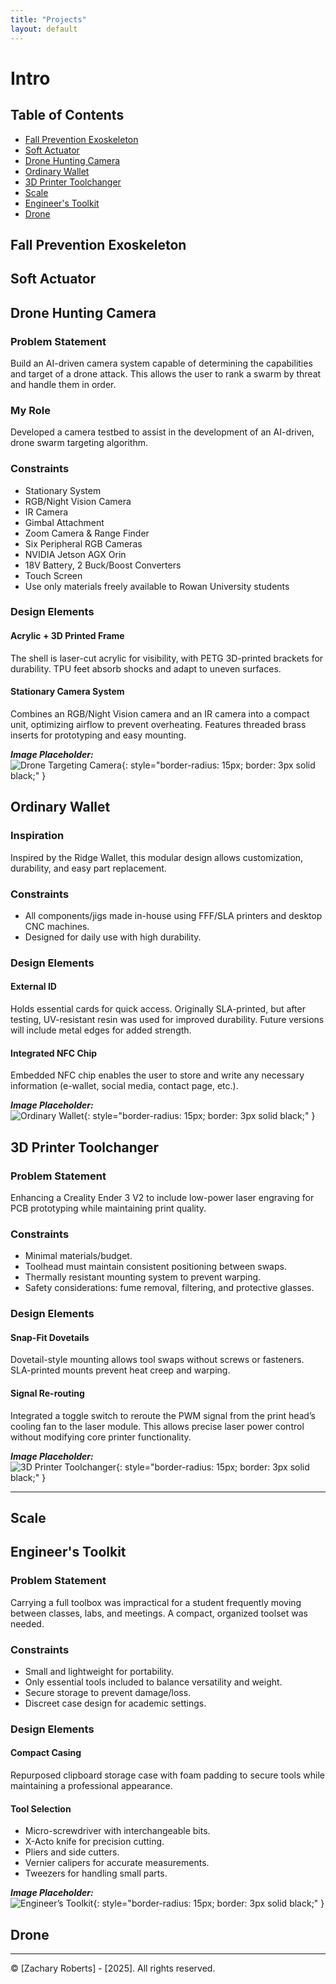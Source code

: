 ```yaml
---
title: "Projects"
layout: default
---
```


# Intro



## Table of Contents
- [Fall Prevention Exoskeleton](#fall-prevention-exoskeleton)
- [Soft Actuator](#soft-actuator)
- [Drone Hunting Camera](#drone-hunting-camera)
- [Ordinary Wallet](#ordinary-wallet)
- [3D Printer Toolchanger](#3d-printer-toolchanger)
- [Scale](#scale)
- [Engineer's Toolkit](#engineer's-toolkit)
- [Drone](#drone)


## Fall Prevention Exoskeleton

## Soft Actuator

## Drone Hunting Camera

### Problem Statement
Build an AI-driven camera system capable of determining the capabilities and target of a drone attack. This allows the user to rank a swarm by threat and handle them in order.

### My Role
Developed a camera testbed to assist in the development of an AI-driven, drone swarm targeting algorithm.

### Constraints
- Stationary System  
- RGB/Night Vision Camera  
- IR Camera  
- Gimbal Attachment  
- Zoom Camera & Range Finder  
- Six Peripheral RGB Cameras  
- NVIDIA Jetson AGX Orin  
- 18V Battery, 2 Buck/Boost Converters  
- Touch Screen  
- Use only materials freely available to Rowan University students  

### Design Elements
#### Acrylic + 3D Printed Frame  
The shell is laser-cut acrylic for visibility, with PETG 3D-printed brackets for durability. TPU feet absorb shocks and adapt to uneven surfaces.

#### Stationary Camera System  
Combines an RGB/Night Vision camera and an IR camera into a compact unit, optimizing airflow to prevent overheating. Features threaded brass inserts for prototyping and easy mounting.

**_Image Placeholder:_**  
![Drone Targeting Camera](path/to/drone_camera_image.png){: style="border-radius: 15px; border: 3px solid black;" }

## Ordinary Wallet
### Inspiration
Inspired by the Ridge Wallet, this modular design allows customization, durability, and easy part replacement.

### Constraints
- All components/jigs made in-house using FFF/SLA printers and desktop CNC machines.  
- Designed for daily use with high durability.  

### Design Elements
#### External ID  
Holds essential cards for quick access. Originally SLA-printed, but after testing, UV-resistant resin was used for improved durability. Future versions will include metal edges for added strength.

#### Integrated NFC Chip  
Embedded NFC chip enables the user to store and write any necessary information (e-wallet, social media, contact page, etc.).

**_Image Placeholder:_**  
![Ordinary Wallet](path/to/wallet_image.png){: style="border-radius: 15px; border: 3px solid black;" }

## 3D Printer Toolchanger
### Problem Statement
Enhancing a Creality Ender 3 V2 to include low-power laser engraving for PCB prototyping while maintaining print quality.

### Constraints
- Minimal materials/budget.  
- Toolhead must maintain consistent positioning between swaps.  
- Thermally resistant mounting system to prevent warping.  
- Safety considerations: fume removal, filtering, and protective glasses.  

### Design Elements
#### Snap-Fit Dovetails  
Dovetail-style mounting allows tool swaps without screws or fasteners. SLA-printed mounts prevent heat creep and warping.

#### Signal Re-routing  
Integrated a toggle switch to reroute the PWM signal from the print head’s cooling fan to the laser module. This allows precise laser power control without modifying core printer functionality.

**_Image Placeholder:_**  
![3D Printer Toolchanger](path/to/toolchanger_image.png){: style="border-radius: 15px; border: 3px solid black;" }

---
## Scale

## Engineer's Toolkit
### Problem Statement
Carrying a full toolbox was impractical for a student frequently moving between classes, labs, and meetings. A compact, organized toolset was needed.

### Constraints
- Small and lightweight for portability.  
- Only essential tools included to balance versatility and weight.  
- Secure storage to prevent damage/loss.  
- Discreet case design for academic settings.  

### Design Elements
#### Compact Casing  
Repurposed clipboard storage case with foam padding to secure tools while maintaining a professional appearance.

#### Tool Selection  
- Micro-screwdriver with interchangeable bits.  
- X-Acto knife for precision cutting.  
- Pliers and side cutters.  
- Vernier calipers for accurate measurements.  
- Tweezers for handling small parts.  

**_Image Placeholder:_**  
![Engineer’s Toolkit](path/to/toolkit_image.png){: style="border-radius: 15px; border: 3px solid black;" }

## Drone




---

&copy; [Zachary Roberts] - [2025]. All rights reserved.
